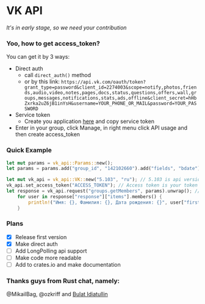 # VK API

_It's in early stage, so we need your contribution_

### Yoo, how to get access_token?
You can get it by 3 ways:
* Direct auth
  * call `direct_auth()` method
  * or by this link: `https://api.vk.com/oauth/token?grant_type=password&client_id=2274003&scope=notify,photos,friends,audio,video,notes,pages,docs,status,questions,offers,wall,groups,messages,notifications,stats,ads,offline&client_secret=hHbZxrka2uZ6jB1inYsH&username=YOUR_PHONE_OR_MAIL&password=YOUR_PASSWORD`
* Service token
  * Create you application [here](https://vk.com/apps?act=manage) and copy service token
* Enter in your group, click Manage, in right menu click API usage and then create access_token

### Quick Example
```rust
let mut params = vk_api::Params::new();
let params = params.add("group_id", "142102660").add("fields", "bdate"); // add params

let mut vk_api = vk_api::VK::new("5.103", "ru"); // 5.103 is api version
vk_api.set_access_token("ACCESS_TOKEN"); // Access token is your token (how to get it see above)
let response = vk_api.request("groups.getMembers", params).unwrap(); // call groups.getMembers method with our parametres
    for user in response["response"]["items"].members() {
        println!("Имя: {}, Фамилия: {}, Дата рождения: {}", user["first_name"], user["last_name"], user["bdate"]); // Print all users information
    }
```

### Plans

- [x] Release first version
- [x] Make direct auth
- [ ] Add LongPolling api support
- [ ] Make code more readable
- [ ] Add to crates.io and make documentation

### Thanks guys from Rust chat, namely:

@MikailBag, @ozkriff and [Bulat Idiatullin](https://vk.com/freeducker)